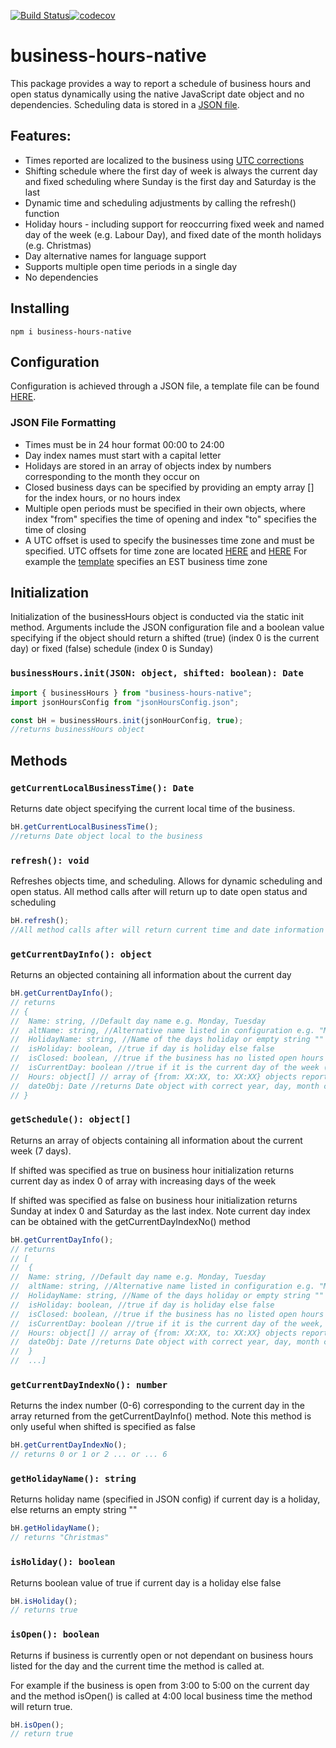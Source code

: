 [![Build Status](https://travis-ci.com/istareatscreens/business-hours-native.svg?branch=master)](https://travis-ci.com/istareatscreens/business-hours-native)[![codecov](https://codecov.io/gh/istareatscreens/business-hours-native/branch/master/graph/badge.svg)](https://codecov.io/gh/istareatscreens/business-hours-native)

# business-hours-native

This package provides a way to report a schedule of business hours and open status dynamically using the native JavaScript date object and no dependencies. Scheduling data is stored in a [JSON file](https://raw.githubusercontent.com/istareatscreens/business-hours-native/master/assets/hoursTemplate.json).

## Features:

- Times reported are localized to the business using [UTC corrections](https://earthsky.org/astronomy-essentials/universal-time)
- Shifting schedule where the first day of week is always the current day and fixed scheduling where Sunday is the first day and Saturday is the last
- Dynamic time and scheduling adjustments by calling the refresh() function
- Holiday hours - including support for reoccurring fixed week and named day of the week (e.g. Labour Day), and fixed date of the month holidays (e.g. Christmas)
- Day alternative names for language support
- Supports multiple open time periods in a single day
- No dependencies

## Installing

```
npm i business-hours-native
```

## Configuration

Configuration is achieved through a JSON file, a template file can be found [HERE](https://raw.githubusercontent.com/istareatscreens/business-hours-native/master/assets/hoursTemplate.json).

### JSON File Formatting

- Times must be in 24 hour format 00:00 to 24:00
- Day index names must start with a capital letter
- Holidays are stored in an array of objects index by numbers corresponding to the month they occur on
- Closed business days can be specified by providing an empty array [] for the index hours, or no hours index
- Multiple open periods must be specified in their own objects, where index "from" specifies the time of opening and index "to" specifies the time of closing
- A UTC offset is used to specify the businesses time zone and must be specified.
  UTC offsets for time zone are located [HERE](https://earthsky.org/astronomy-essentials/universal-time) and [HERE](https://www.timetemperature.com/abbreviations/united_states_time_zone_abbreviations.shtml)
  For example the [template](https://raw.githubusercontent.com/istareatscreens/business-hours-native/master/assets/hoursTemplate.json) specifies an EST business time zone

## Initialization

Initialization of the businessHours object is conducted via the static init method. Arguments include the JSON configuration file and a boolean value
specifying if the object should return a shifted (true) (index 0 is the current day) or fixed (false) schedule (index 0 is Sunday)

### `businessHours.init(JSON: object, shifted: boolean): Date`

```javascript
import { businessHours } from "business-hours-native";
import jsonHoursConfig from "jsonHoursConfig.json";

const bH = businessHours.init(jsonHourConfig, true);
//returns businessHours object
```

## Methods

### `getCurrentLocalBusinessTime(): Date`

Returns date object specifying the current local time of the business.

```javascript
bH.getCurrentLocalBusinessTime();
//returns Date object local to the business
```

### `refresh(): void`

Refreshes objects time, and scheduling. Allows for dynamic scheduling and open status.
All method calls after will return up to date open status and scheduling

```javascript
bH.refresh();
//All method calls after will return current time and date information
```

### `getCurrentDayInfo(): object`

Returns an objected containing all information about the current day

```javascript
bH.getCurrentDayInfo();
// returns
// {
//  Name: string, //Default day name e.g. Monday, Tuesday
//  altName: string, //Alternative name listed in configuration e.g. "Mon"
//  HolidayName: string, //Name of the days holiday or empty string "" if not holiday
//  isHoliday: boolean, //true if day is holiday else false
//  isClosed: boolean, //true if the business has no listed open hours for the day, otherwise false
//  isCurrentDay: boolean //true if it is the current day of the week (always true)
//  Hours: object[] // array of {from: XX:XX, to: XX:XX} objects reporting opening/closing times
//  dateObj: Date //returns Date object with correct year, day, month corresponding to the current day
// }
```

### `getSchedule(): object[]`

Returns an array of objects containing all information about the current week (7 days).

If shifted was specified as true on business hour initialization returns current day as index 0 of array with increasing days of the week

If shifted was specified as false on business hour initialization returns Sunday at index 0 and Saturday as the last index. Note current day index can be obtained with the getCurrentDayIndexNo() method

```javascript
bH.getCurrentDayInfo();
// returns
// [
//  {
//  Name: string, //Default day name e.g. Monday, Tuesday
//  altName: string, //Alternative name listed in configuration e.g. "Mon"
//  HolidayName: string, //Name of the days holiday or empty string "" if not holiday
//  isHoliday: boolean, //true if day is holiday else false
//  isClosed: boolean, //true if the business has no listed open hours for the day, otherwise false
//  isCurrentDay: boolean //true if it is the current day of the week, else false
//  Hours: object[] // array of {from: XX:XX, to: XX:XX} objects reporting opening/closing times
//  dateObj: Date //returns Date object with correct year, day, month corresponding to the current day
//  }
//  ...]
```

### `getCurrentDayIndexNo(): number`

Returns the index number (0-6) corresponding to the current day in the array returned from the
getCurrentDayInfo() method. Note this method is only useful when shifted is specified as false

```javascript
bH.getCurrentDayIndexNo();
// returns 0 or 1 or 2 ... or ... 6
```

### `getHolidayName(): string`

Returns holiday name (specified in JSON config) if current day is a holiday,
else returns an empty string ""

```javascript
bH.getHolidayName();
// returns "Christmas"
```

### `isHoliday(): boolean`

Returns boolean value of true if current day is a holiday else false

```javascript
bH.isHoliday();
// returns true
```

### `isOpen(): boolean`

Returns if business is currently open or not dependant on business hours listed for the day and the current time the method is called at.

For example if the business is open from 3:00 to 5:00 on the current day and the method isOpen() is called at 4:00 local business time the method will return true.

```javascript
bH.isOpen();
// return true
```
